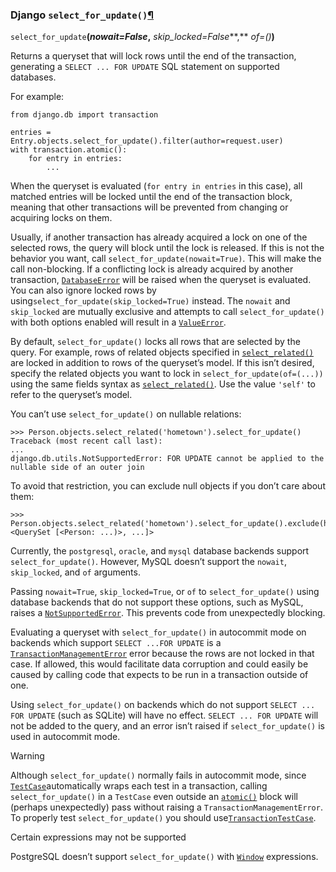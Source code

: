 ### Django `select_for_update()`[¶](https://docs.djangoproject.com/en/2.1/ref/models/querysets/#select-for-update)

`select_for_update`**(***nowait=False***,** *skip_locked=False***,** *of=()***)**

Returns a queryset that will lock rows until the end of the transaction, generating a `SELECT ... FOR UPDATE` SQL statement on supported databases.

For example:

```
from django.db import transaction

entries = Entry.objects.select_for_update().filter(author=request.user)
with transaction.atomic():
    for entry in entries:
        ...
```

When the queryset is evaluated (`for entry in entries` in this case), all matched entries will be locked until the end of the transaction block, meaning that other transactions will be prevented from changing or acquiring locks on them.

Usually, if another transaction has already acquired a lock on one of the selected rows, the query will block until the lock is released. If this is not the behavior you want, call `select_for_update(nowait=True)`. This will make the call non-blocking. If a conflicting lock is already acquired by another transaction, [`DatabaseError`](https://docs.djangoproject.com/en/2.1/ref/exceptions/#django.db.DatabaseError) will be raised when the queryset is evaluated. You can also ignore locked rows by using`select_for_update(skip_locked=True)` instead. The `nowait` and `skip_locked` are mutually exclusive and attempts to call `select_for_update()` with both options enabled will result in a [`ValueError`](https://docs.python.org/3/library/exceptions.html#ValueError).

By default, `select_for_update()` locks all rows that are selected by the query. For example, rows of related objects specified in [`select_related()`](https://docs.djangoproject.com/en/2.1/ref/models/querysets/#django.db.models.query.QuerySet.select_related) are locked in addition to rows of the queryset’s model. If this isn’t desired, specify the related objects you want to lock in `select_for_update(of=(...))` using the same fields syntax as [`select_related()`](https://docs.djangoproject.com/en/2.1/ref/models/querysets/#django.db.models.query.QuerySet.select_related). Use the value `'self'` to refer to the queryset’s model.

You can’t use `select_for_update()` on nullable relations:

```
>>> Person.objects.select_related('hometown').select_for_update()
Traceback (most recent call last):
...
django.db.utils.NotSupportedError: FOR UPDATE cannot be applied to the nullable side of an outer join
```

To avoid that restriction, you can exclude null objects if you don’t care about them:

```
>>> Person.objects.select_related('hometown').select_for_update().exclude(hometown=None)
<QuerySet [<Person: ...)>, ...]>
```

Currently, the `postgresql`, `oracle`, and `mysql` database backends support `select_for_update()`. However, MySQL doesn’t support the `nowait`, `skip_locked`, and `of` arguments.

Passing `nowait=True`, `skip_locked=True`, or `of` to `select_for_update()` using database backends that do not support these options, such as MySQL, raises a [`NotSupportedError`](https://docs.djangoproject.com/en/2.1/ref/exceptions/#django.db.NotSupportedError). This prevents code from unexpectedly blocking.

Evaluating a queryset with `select_for_update()` in autocommit mode on backends which support `SELECT ...FOR UPDATE` is a [`TransactionManagementError`](https://docs.djangoproject.com/en/2.1/ref/exceptions/#django.db.transaction.TransactionManagementError) error because the rows are not locked in that case. If allowed, this would facilitate data corruption and could easily be caused by calling code that expects to be run in a transaction outside of one.

Using `select_for_update()` on backends which do not support `SELECT ... FOR UPDATE` (such as SQLite) will have no effect. `SELECT ... FOR UPDATE` will not be added to the query, and an error isn’t raised if `select_for_update()` is used in autocommit mode.

Warning

Although `select_for_update()` normally fails in autocommit mode, since [`TestCase`](https://docs.djangoproject.com/en/2.1/topics/testing/tools/#django.test.TestCase)automatically wraps each test in a transaction, calling `select_for_update()` in a `TestCase` even outside an [`atomic()`](https://docs.djangoproject.com/en/2.1/topics/db/transactions/#django.db.transaction.atomic) block will (perhaps unexpectedly) pass without raising a `TransactionManagementError`. To properly test `select_for_update()` you should use[`TransactionTestCase`](https://docs.djangoproject.com/en/2.1/topics/testing/tools/#django.test.TransactionTestCase).

Certain expressions may not be supported

PostgreSQL doesn’t support `select_for_update()` with [`Window`](https://docs.djangoproject.com/en/2.1/ref/models/expressions/#django.db.models.expressions.Window) expressions.

